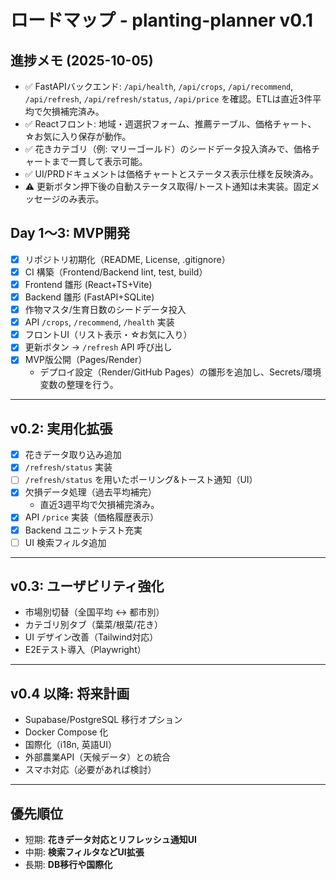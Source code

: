 # ロードマップ - planting-planner v0.1

## 進捗メモ (2025-10-05)
- ✅ FastAPIバックエンド: `/api/health`, `/api/crops`, `/api/recommend`, `/api/refresh`, `/api/refresh/status`, `/api/price` を確認。ETLは直近3件平均で欠損補完済み。
- ✅ Reactフロント: 地域・週選択フォーム、推薦テーブル、価格チャート、☆お気に入り保存が動作。
- ✅ 花きカテゴリ（例: マリーゴールド）のシードデータ投入済みで、価格チャートまで一貫して表示可能。
- ✅ UI/PRDドキュメントは価格チャートとステータス表示仕様を反映済み。
- ⚠️ 更新ボタン押下後の自動ステータス取得/トースト通知は未実装。固定メッセージのみ表示。

## Day 1〜3: MVP開発
- [x] リポジトリ初期化（README, License, .gitignore）
- [x] CI 構築（Frontend/Backend lint, test, build）
- [x] Frontend 雛形 (React+TS+Vite)
- [x] Backend 雛形 (FastAPI+SQLite)
- [x] 作物マスタ/生育日数のシードデータ投入
- [x] API `/crops`, `/recommend`, `/health` 実装
- [x] フロントUI（リスト表示・☆お気に入り）
- [x] 更新ボタン → `/refresh` API 呼び出し
- [x] MVP版公開（Pages/Render）
  - デプロイ設定（Render/GitHub Pages）の雛形を追加し、Secrets/環境変数の整理を行う。

---

## v0.2: 実用化拡張
- [x] 花きデータ取り込み追加
- [x] `/refresh/status` 実装
- [ ] `/refresh/status` を用いたポーリング&トースト通知（UI）
- [x] 欠損データ処理（過去平均補完）
  - 直近3週平均で欠損補完済み。
- [x] API `/price` 実装（価格履歴表示）
- [x] Backend ユニットテスト充実
- [ ] UI 検索フィルタ追加

---

## v0.3: ユーザビリティ強化
- 市場別切替（全国平均 ↔ 都市別）
- カテゴリ別タブ（葉菜/根菜/花き）
- UI デザイン改善（Tailwind対応）
- E2Eテスト導入（Playwright）

---

## v0.4 以降: 将来計画
- Supabase/PostgreSQL 移行オプション
- Docker Compose 化
- 国際化（i18n, 英語UI）
- 外部農業API（天候データ）との統合
- スマホ対応（必要があれば検討）

---

## 優先順位
- 短期: **花きデータ対応とリフレッシュ通知UI**
- 中期: **検索フィルタなどUI拡張**
- 長期: **DB移行や国際化**
